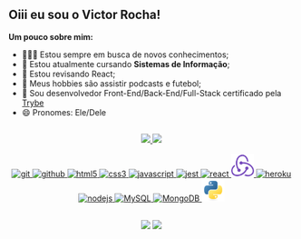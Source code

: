 ## Oiii eu sou o Victor Rocha!

**Um pouco sobre mim:**
- 👨🏽‍💻 Estou sempre em busca de novos conhecimentos;
- 🌱 Estou atualmente cursando **Sistemas de Informação**;
- 🔭 Estou revisando React;
- 🤔 Meus hobbies são assistir podcasts e futebol;
- 💼 Sou desenvolvedor Front-End/Back-End/Full-Stack certificado pela <a href="https://www.betrybe.com/" target="_blank">Trybe</a>
- 😄 Pronomes: Ele/Dele
##

<div align="center">
  <a href="https://github.com/v-icto-r">
  <img height="180em" src="https://github-readme-stats.vercel.app/api?username=v-icto-r&show_icons=true&theme=dracula&include_all_commits=true&count_private=true"/>
  <img height="180em" src="https://github-readme-stats.vercel.app/api/top-langs/?username=v-icto-r&layout=compact&langs_count=7&theme=dracula"/>
</div>
<div style="display: inline_block"><br>
    
  </div>
  
  <div align="center">
    <img src="https://www.vectorlogo.zone/logos/git-scm/git-scm-icon.svg" title="git" alt="git" height="40"/>
    <img src="https://ik.imagekit.io/joaonasc/GitHub/assets/tech-logos/github_CEhhSRJdrr.png" title="github" alt="github" height="40"/>
    <img src="https://ik.imagekit.io/joaonasc/GitHub/assets/tech-logos/html5_uTMKXvufNb.png" title="html5" alt="html5" height="40"/>
    <img src="https://ik.imagekit.io/joaonasc/GitHub/assets/tech-logos/css3_VgbzSiOrr7.png" title="css3" alt="css3" height="40"/>
    <img src="https://ik.imagekit.io/joaonasc/GitHub/assets/tech-logos/javascript_FxaldcpSw.png" title="javascript" alt="javascript" height="40"/>
    <img src="https://www.vectorlogo.zone/logos/jestjsio/jestjsio-icon.svg" title="jest" alt="jest" height="40"/>
    <img src="https://ik.imagekit.io/joaonasc/GitHub/assets/tech-logos/reactjs_j5WbdQuuJ.png" title="react" alt="react" height="40"/>
    <img src="https://raw.githubusercontent.com/devicons/devicon/master/icons/redux/redux-original.svg" title="redux" alt="redux" height="40"/>
    <img src="https://www.vectorlogo.zone/logos/heroku/heroku-icon.svg" title="heroku" alt="heroku" height="40"/> 
    <img src="https://ik.imagekit.io/joaonasc/GitHub/assets/tech-logos/nodejs_Y2TSm6B_DN.png" title="nodejs" alt="nodejs" height="40"/>
    <img src="https://cdn.icon-icons.com/icons2/2415/PNG/512/mysql_original_logo_icon_146416.png" title="MySQL" alt="MySQL" height="40"/>
    <img src="https://e7.pngegg.com/pngimages/768/167/png-clipart-mongodb-nosql-document-oriented-database-nosql-icon-leaf-grass-thumbnail.png" title="MongoDB" alt="MongoDB" height="40"/>
    <img src="https://raw.githubusercontent.com/devicons/devicon/master/icons/python/python-original.svg" title="python" alt="python"height="40">
  </div>
  
  ##
 
<div align="center">  
  <a href = "victor130496@gmail.com"><img src="https://img.shields.io/badge/-Gmail-%23333?style=for-the-badge&logo=gmail&logoColor=white" target="_blank"></a>
  <a href="https://www.linkedin.com/in/victor-rocha-600a2720a" target="_blank"><img src="https://img.shields.io/badge/-LinkedIn-%230077B5?style=for-the-badge&logo=linkedin&logoColor=white" target="_blank"></a> 
  </div>
